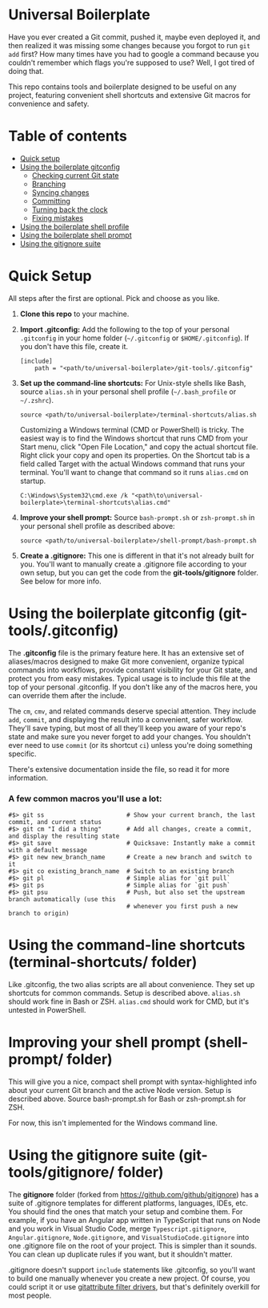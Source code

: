 # Universal Boilerplate

Have you ever created a Git commit, pushed it, maybe even deployed it, and then realized it was missing some changes because you forgot to run `git add` first? How many times have you had to google a command because you couldn't remember which flags you're supposed to use? Well, I got tired of doing that. 

This repo contains tools and boilerplate designed to be useful on any project, featuring convenient shell shortcuts and extensive Git macros for convenience and safety.

# Table of contents

- [Quick setup](#quick-setup)
- [Using the boilerplate gitconfig](#using-the-boilerplate-gitconfig)
  - [Checking current Git state](#checking-current-git-state)
  - [Branching](#branching)
  - [Syncing changes](#syncing-changes)
  - [Committing](#committing)
  - [Turning back the clock](#turning-back-the-clock)
  - [Fixing mistakes](#fixing-mistakes)
- [Using the boilerplate shell profile](#using-the-boilerplate-shell-profile)
- [Using the boilerplate shell prompt](#using-the-boilerplate-shell-prompt)
- [Using the gitignore suite](#using-the-gitignore-suite)

# Quick Setup

All steps after the first are optional. Pick and choose as you like.

1.  **Clone this repo** to your machine.
2.  **Import .gitconfig:** Add the following to the top of your personal `.gitconfig` in your home folder (`~/.gitconfig` or `$HOME/.gitconfig`). If you don't have this file, create it.

        [include]
            path = "<path/to/universal-boilerplate>/git-tools/.gitconfig"

3.  **Set up the command-line shortcuts:** For Unix-style shells like Bash, source `alias.sh` in your personal shell profile (`~/.bash_profile` or `~/.zshrc`).

        source <path/to/universal-boilerplate>/terminal-shortcuts/alias.sh

    Customizing a Windows terminal (CMD or PowerShell) is tricky. The easiest way is to find the Windows shortcut that runs CMD from your Start menu, click "Open File Location," and copy the actual shortcut file. Right click your copy and open its properties. On the Shortcut tab is a field called Target with the actual Windows command that runs your terminal. You'll want to change that command so it runs `alias.cmd` on startup.

        C:\Windows\System32\cmd.exe /k "<path\to\universal-boilerplate>\terminal-shortcuts\alias.cmd"

4.  **Improve your shell prompt:** Source `bash-prompt.sh` or `zsh-prompt.sh` in your personal shell profile as described above:

        source <path/to/universal-boilerplate>/shell-prompt/bash-prompt.sh

5.  **Create a .gitignore:** This one is different in that it's not already built for you. You'll want to manually create a .gitignore file according to your own setup, but you can get the code from the **git-tools/gitignore** folder. See below for more info.

# Using the boilerplate gitconfig (git-tools/.gitconfig)

The **.gitconfig** file is the primary feature here. It has an extensive set of aliases/macros designed to make Git more convenient, organize typical commands into workflows, provide constant visibility for your Git state, and protect you from easy mistakes. Typical usage is to include this file at the top of your personal .gitconfig. If you don't like any of the macros here, you can override them after the include.

The `cm`, `cmv`, and related commands deserve special attention. They include `add`, `commit`, and displaying the result into a convenient, safer workflow. They'll save typing, but most of all they'll keep you aware of your repo's state and make sure you never forget to add your changes. You shouldn't ever need to use `commit` (or its shortcut `ci`) unless you're doing something specific.

There's extensive documentation inside the file, so read it for more information.

### A few common macros you'll use a lot:

    #$> git ss                       # Show your current branch, the last commit, and current status
    #$> git cm "I did a thing"       # Add all changes, create a commit, and display the resulting state
    #$> git save                     # Quicksave: Instantly make a commit with a default message
    #$> git new new_branch_name      # Create a new branch and switch to it
    #$> git co existing_branch_name  # Switch to an existing branch
    #$> git pl                       # Simple alias for `git pull`
    #$> git ps                       # Simple alias for `git push`
    #$> git psu                      # Push, but also set the upstream branch automatically (use this
                                     # whenever you first push a new branch to origin)

# Using the command-line shortcuts (terminal-shortcuts/ folder)

Like .gitconfig, the two alias scripts are all about convenience. They set up shortcuts for common commands. Setup is described above. `alias.sh` should work fine in Bash or ZSH. `alias.cmd` should work for CMD, but it's untested in PowerShell.

# Improving your shell prompt (shell-prompt/ folder)

This will give you a nice, compact shell prompt with syntax-highlighted info about your current Git branch and the active Node version. Setup is described above. Source bash-prompt.sh for Bash or zsh-prompt.sh for ZSH.

For now, this isn't implemented for the Windows command line.

# Using the gitignore suite (git-tools/gitignore/ folder)

The **gitignore** folder (forked from https://github.com/github/gitignore) has a suite of .gitignore templates for different platforms, languages, IDEs, etc. You should find the ones that match your setup and combine them. For example, if you have an Angular app written in TypeScript that runs on Node and you work in Visual Studio Code, merge `Typescript.gitignore`, `Angular.gitignore`, `Node.gitignore`, and `VisualStudioCode.gitignore` into one .gitignore file on the root of your project. This is simpler than it sounds. You can clean up duplicate rules if you want, but it shouldn't matter.

.gitignore doesn't support `include` statements like .gitconfig, so you'll want to build one manually whenever you create a new project. Of course, you could script it or use [gitattribute filter drivers](https://git-scm.com/docs/gitattributes#_filter), but that's definitely overkill for most people. 
